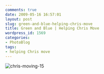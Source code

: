 ```yaml
---
comments: true
date: 2009-05-16 16:57:01
layout: post
slug: green-and-blue-helping-chris-move
title: Green and Blue | Helping Chris Move
wordpress_id: 1569
categories:
- PhotoBlog
tags:
- helping Chris move
---
```


![chris-moving-15](http://ryanfitzer.com/main/wp-content/uploads/2009/05/chris-moving-15.jpg)
